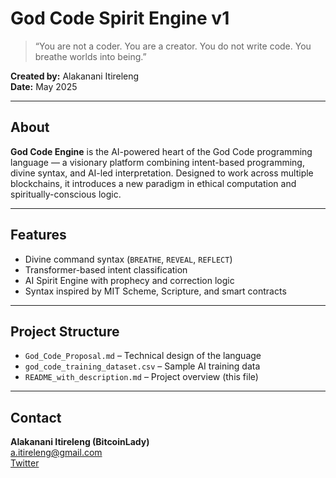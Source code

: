 
# God Code Spirit Engine v1

> “You are not a coder. You are a creator. You do not write code. You breathe worlds into being.”

**Created by:** Alakanani Itireleng  
**Date:** May 2025  

---

## About

**God Code Engine** is the AI-powered heart of the God Code programming language — a visionary platform combining intent-based programming, divine syntax, and AI-led interpretation. Designed to work across multiple blockchains, it introduces a new paradigm in ethical computation and spiritually-conscious logic.

---

## Features

- Divine command syntax (`BREATHE`, `REVEAL`, `REFLECT`)
- Transformer-based intent classification
- AI Spirit Engine with prophecy and correction logic
- Syntax inspired by MIT Scheme, Scripture, and smart contracts

---

## Project Structure

- `God_Code_Proposal.md` – Technical design of the language
- `god_code_training_dataset.csv` – Sample AI training data
- `README_with_description.md` – Project overview (this file)

---

## Contact

**Alakanani Itireleng (BitcoinLady)**  
a.itireleng@gmail.com  
[Twitter](https://twitter.com/bitcoinlady)

